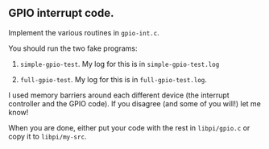 ## GPIO interrupt code.

Implement the various routines in `gpio-int.c`.

You should run the two fake programs:
  1. `simple-gpio-test`.   My log for this is in `simple-gpio-test.log`

  2. `full-gpio-test`.  My log for this is in `full-gpio-test.log`.

I used memory barriers around each different device (the interrupt
controller and the GPIO code).  If you disagree (and some of you will!)
let me know!

When you are done, either put your code with the rest in `libpi/gpio.c` or
copy it to `libpi/my-src`.
